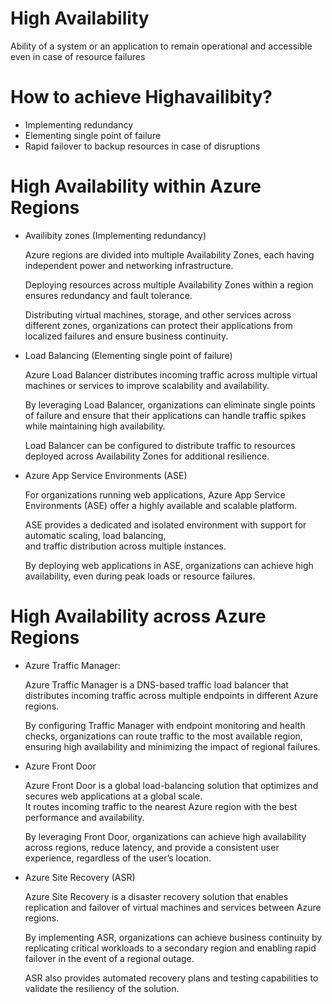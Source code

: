 # High Availability 
  Ability of a system or an application to remain operational and accessible even in case of resource failures
 
# How to achieve Highavailibity?
  - Implementing redundancy 
  - Elementing single point of failure
  - Rapid failover to backup resources in case of disruptions

# High Availability within Azure Regions
  
  - Availibity zones (Implementing redundancy)
  
    Azure regions are divided into multiple Availability Zones, each having independent power 
    and networking infrastructure.

    Deploying resources across multiple Availability Zones within a region ensures 
    redundancy and fault tolerance.

    Distributing virtual machines, storage, and other services across different zones, organizations can 
    protect their applications from localized failures and ensure business continuity.

- Load Balancing (Elementing single point of failure)

    Azure Load Balancer distributes incoming traffic across multiple virtual machines or services to improve 
    scalability and availability. 

    By leveraging Load Balancer, organizations can eliminate single points of failure and ensure that their 
    applications can handle traffic spikes while maintaining high availability. 
    
    Load Balancer can be configured to distribute traffic to resources deployed across Availability Zones for 
    additional resilience.

- Azure App Service Environments (ASE)

    For organizations running web applications, Azure App Service Environments (ASE) offer a highly available and 
    scalable platform. 
    
    ASE provides a dedicated and isolated environment with support for automatic scaling, load balancing,   
    and traffic distribution across multiple instances. 
    
    By deploying web applications in ASE, organizations can achieve high availability, even during peak loads 
    or resource failures.

# High Availability across Azure Regions
  - Azure Traffic Manager:

    Azure Traffic Manager is a DNS-based traffic load balancer that distributes incoming traffic across multiple 
    endpoints in different Azure regions. 

    By configuring Traffic Manager with endpoint monitoring and health checks, organizations can route traffic to the most 
    available region, ensuring high availability and minimizing the impact of regional failures.

  - Azure Front Door

    Azure Front Door is a global load-balancing solution that optimizes and secures web applications at a global scale.     
    It routes incoming traffic to the nearest Azure region with the best performance and availability. 
    
    By leveraging Front Door, organizations can achieve high availability across regions, reduce latency, and provide a 
    consistent user experience, regardless of the user’s location.

  - Azure Site Recovery (ASR)

    Azure Site Recovery is a disaster recovery solution that enables replication and failover of virtual 
    machines and services between Azure regions. 
    
    By implementing ASR, organizations can achieve business continuity by replicating critical workloads to a secondary 
    region and enabling rapid failover in the event of a regional outage. 
    
    ASR also provides automated recovery plans and testing capabilities to validate the resiliency of the solution.